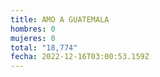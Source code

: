 ```yaml
---
title: AMO A GUATEMALA
hombres: 0
mujeres: 0
total: "18,774"
fecha: 2022-12-16T03:00:53.159Z
---
```

